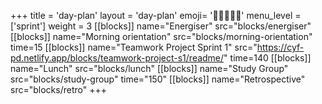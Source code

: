 +++
title = 'day-plan'
layout = 'day-plan'
emoji= '🧑🏽‍🤝‍🧑🏽'
menu_level = ['sprint']
weight = 3
[[blocks]]
name="Energiser"
src="blocks/energiser"
[[blocks]]
name="Morning orientation"
src="blocks/morning-orientation"
time=15
[[blocks]]
name="Teamwork Project Sprint 1"
src="https://cyf-pd.netlify.app/blocks/teamwork-project-s1/readme/"
time=140
[[blocks]]
name="Lunch"
src="blocks/lunch"
[[blocks]]
name="Study Group"
src="blocks/study-group"
time="150"
[[blocks]]
name="Retrospective"
src="blocks/retro"
+++
